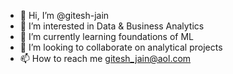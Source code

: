 - 👋 Hi, I’m @gitesh-jain
- 👀 I’m interested in Data & Business Analytics
- 🌱 I’m currently learning foundations of ML
- 💞️ I’m looking to collaborate on analytical projects
- 📫 How to reach me gitesh_jain@aol.com

<!---
gitesh-jain/gitesh-jain is a ✨ special ✨ repository because its `README.md` (this file) appears on your GitHub profile.
You can click the Preview link to take a look at your changes.
--->

